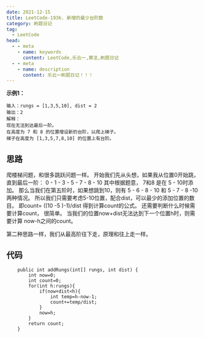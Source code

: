 ```yaml
---
date: 2021-12-15
title: LeetCode-1936. 新增的最少台阶数
category: 刷题日记
tag:
  - LeetCode
head:
  - - meta
    - name: keywords
      content: LeetCode,乐云一,算法,刷题日记
  - - meta
    - name: description
      content: 乐云一刷题日记！！！
---
```

**示例1：**
```
输入：rungs = [1,3,5,10], dist = 2
输出：2
解释：
现在无法到达最后一阶。
在高度为 7 和 8 的位置增设新的台阶，以爬上梯子。 
梯子在高度为 [1,3,5,7,8,10] 的位置上有台阶。
```
## 思路
爬楼梯问题，和很多跳跃问题一样。
开始我们先从头想，如果我从位置0开始跳，直到最后一阶：
0 - 1 - 3 - 5 - 7 - 8 - 10
其中根据题意， 7和8 是在 5 - 10时添加。
那么当我们在第五阶时，如果想跳到10，则有 5 - 6 - 8 - 10 和 5 - 7 - 8 -10两种情况。
所以我们只需要考虑5-10位置，配合dist，可以最少的添加位置的数目。
即count= ((10 -5 )-1)/dist
得到计算count的公式。
还需要判断什么时候需要计算count，
很简单。
当我们的位置now+dist无法达到下一个位置h时，则需要计算 now-h之间的count。

第二种思路一样，我们从最高阶往下走，原理和往上走一样。

## 代码
```
    public int addRungs(int[] rungs, int dist) {
        int now=0;
        int count=0;
        for(int h:rungs){
            if(now+dist<h){
                int temp=h-now-1;
                count+=temp/dist;
            }
            now=h;
        }
        return count;
    }
```
